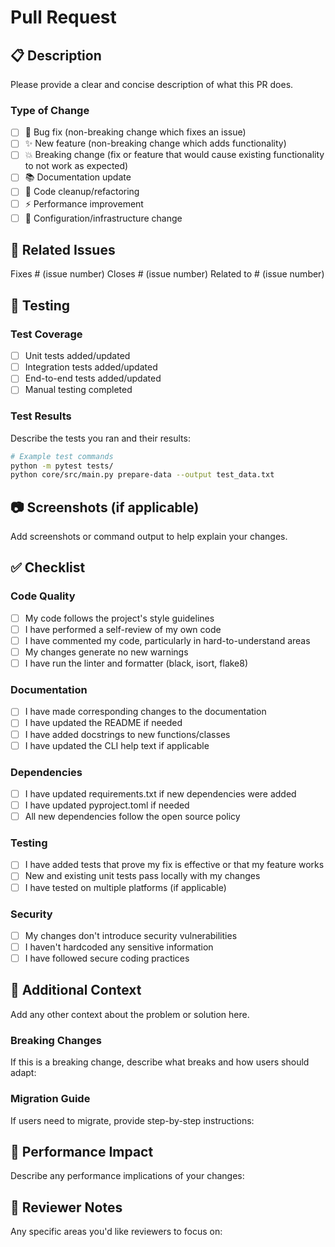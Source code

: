 # Pull Request

## 📋 Description

Please provide a clear and concise description of what this PR does.

### Type of Change
- [ ] 🐛 Bug fix (non-breaking change which fixes an issue)
- [ ] ✨ New feature (non-breaking change which adds functionality)
- [ ] 💥 Breaking change (fix or feature that would cause existing functionality to not work as expected)
- [ ] 📚 Documentation update
- [ ] 🧹 Code cleanup/refactoring
- [ ] ⚡ Performance improvement
- [ ] 🔧 Configuration/infrastructure change

## 🔗 Related Issues

Fixes # (issue number)
Closes # (issue number)
Related to # (issue number)

## 🧪 Testing

### Test Coverage
- [ ] Unit tests added/updated
- [ ] Integration tests added/updated
- [ ] End-to-end tests added/updated
- [ ] Manual testing completed

### Test Results
Describe the tests you ran and their results:

```bash
# Example test commands
python -m pytest tests/
python core/src/main.py prepare-data --output test_data.txt
```

## 📷 Screenshots (if applicable)

Add screenshots or command output to help explain your changes.

## ✅ Checklist

### Code Quality
- [ ] My code follows the project's style guidelines
- [ ] I have performed a self-review of my own code
- [ ] I have commented my code, particularly in hard-to-understand areas
- [ ] My changes generate no new warnings
- [ ] I have run the linter and formatter (black, isort, flake8)

### Documentation
- [ ] I have made corresponding changes to the documentation
- [ ] I have updated the README if needed
- [ ] I have added docstrings to new functions/classes
- [ ] I have updated the CLI help text if applicable

### Dependencies
- [ ] I have updated requirements.txt if new dependencies were added
- [ ] I have updated pyproject.toml if needed
- [ ] All new dependencies follow the open source policy

### Testing
- [ ] I have added tests that prove my fix is effective or that my feature works
- [ ] New and existing unit tests pass locally with my changes
- [ ] I have tested on multiple platforms (if applicable)

### Security
- [ ] My changes don't introduce security vulnerabilities
- [ ] I haven't hardcoded any sensitive information
- [ ] I have followed secure coding practices

## 🌟 Additional Context

Add any other context about the problem or solution here.

### Breaking Changes
If this is a breaking change, describe what breaks and how users should adapt:

### Migration Guide
If users need to migrate, provide step-by-step instructions:

## 🎯 Performance Impact

Describe any performance implications of your changes:

## 🤝 Reviewer Notes

Any specific areas you'd like reviewers to focus on:
